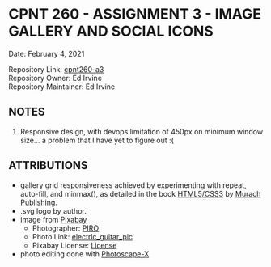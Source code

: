 # CPNT 260 - ASSIGNMENT 3 - IMAGE GALLERY AND SOCIAL ICONS  

Date: February 4, 2021  

Repository Link: [cpnt260-a3](https://github.com/edirvine333/cpnt260-a3)    
Repository Owner: Ed Irvine  
Repository Maintainer: Ed Irvine  

## NOTES  

1.  Responsive design, with devops limitation of 450px on minimum window size...  a problem that I have yet to figure out :(  

## ATTRIBUTIONS  

- gallery grid responsiveness achieved by experimenting with repeat, auto-fill, and minmax(), as detailed in the book [HTML5/CSS3](https://www.murach.com/shop/murachs-html5-and-css3-4th-edition-detail) by [Murach Publishing](https://www.murach.com/).  
-  .svg logo by author.  
- image from [Pixabay](https://pixabay.com)  
  - Photographer: [PIRO](https://pixabay.com/users/piro4d-2707530/)  
  - Photo Link: [electric_guitar_pic](https://pixabay.com/photos/guitar-electric-guitar-2925274/) 
  - Pixabay License: [License](https://pixabay.com/service/license/)  
- photo editing done with [Photoscape-X](http://x.photoscape.org/)  
